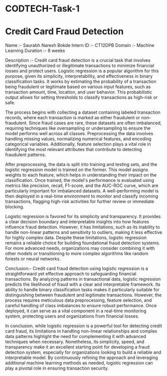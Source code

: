 # CODTECH-Task-1
# Credit Card Fraud Detection

Name :- Saurabh Naresh Bokde
Intern ID :- CT12DPB
Domain :- Machine Learning 
Duration :- 8 weeks

Description :- 
Credit card fraud detection is a crucial task that involves identifying unauthorized or illegitimate transactions to minimize financial losses and protect users. Logistic regression is a popular algorithm for this purpose, given its simplicity, interpretability, and effectiveness in binary classification tasks. It works by estimating the probability of a transaction being fraudulent or legitimate based on various input features, such as transaction amount, time, location, and user behavior. This probabilistic output allows for setting thresholds to classify transactions as high-risk or safe.

The process begins with collecting a dataset containing labeled transaction records, where each transaction is marked as either fraudulent or non-fraudulent. Since fraud cases are rare, these datasets are often imbalanced, requiring techniques like oversampling or undersampling to ensure the model performs well across all classes. Preprocessing the data involves handling missing values, normalizing numerical features, and encoding categorical variables. Additionally, feature selection plays a vital role in identifying the most relevant attributes that contribute to detecting fraudulent patterns.

After preprocessing, the data is split into training and testing sets, and the logistic regression model is trained on the former. This model assigns weights to each feature, which helps in understanding their impact on the classification. Once trained, the model's performance is evaluated using metrics like precision, recall, F1-score, and the AUC-ROC curve, which are particularly important for imbalanced datasets. A well-performing model is then deployed in a real-time environment to monitor and classify incoming transactions, flagging high-risk activities for further review or immediate blocking.

Logistic regression is favored for its simplicity and transparency. It provides a clear decision boundary and interpretable insights into how features influence fraud detection. However, it has limitations, such as its inability to handle non-linear patterns and sensitivity to outliers, making it less effective for highly complex data. Despite these limitations, logistic regression remains a reliable choice for building foundational fraud detection systems. For more advanced needs, organizations may consider combining it with other models or transitioning to more complex algorithms like random forests or neural networks.

Conclusion:-
Credit card fraud detection using logistic regression is a straightforward yet effective approach to safeguarding financial transactions. By analyzing patterns in transactional data, logistic regression predicts the likelihood of fraud with a clear and interpretable framework. Its ability to handle binary classification tasks makes it particularly suitable for distinguishing between fraudulent and legitimate transactions. However, the process requires meticulous data preprocessing, feature selection, and careful handling of class imbalances to ensure robust performance. Once deployed, it can serve as a vital component in a real-time monitoring system, protecting users and organizations from financial losses.

In conclusion, while logistic regression is a powerful tool for detecting credit card fraud, its limitations in handling non-linear relationships and complex data patterns highlight the need for complementing it with advanced techniques when necessary. Nonetheless, its simplicity, speed, and transparency make it an excellent starting point for developing a fraud detection system, especially for organizations looking to build a reliable and interpretable model. By continuously refining the approach and leveraging additional machine learning methods as needed, logistic regression can play a pivotal role in ensuring transaction security.
